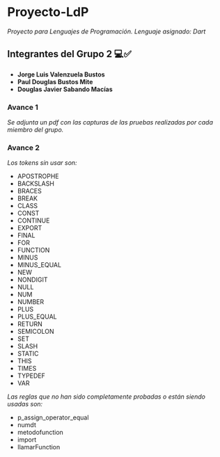 # Proyecto-LdP

_Proyecto para Lenguajes de Programación. Lenguaje asignado: Dart_

## Integrantes del Grupo 2 💻✅

- **Jorge Luis Valenzuela Bustos**
- **Paul Douglas Bustos Mite**
- **Douglas Javier Sabando Macías**

### Avance 1

_Se adjunta un pdf con las capturas de las pruebas realizadas por cada miembro del grupo._

### Avance 2

_Los tokens sin usar son:_

- APOSTROPHE
- BACKSLASH
- BRACES
- BREAK
- CLASS
- CONST
- CONTINUE
- EXPORT
- FINAL
- FOR
- FUNCTION
- MINUS
- MINUS_EQUAL
- NEW
- NONDIGIT
- NULL
- NUM
- NUMBER
- PLUS
- PLUS_EQUAL
- RETURN
- SEMICOLON
- SET
- SLASH
- STATIC
- THIS
- TIMES
- TYPEDEF
- VAR

_Las reglas que no han sido completamente probadas o están siendo usadas son:_

- p_assign_operator_equal
- numdt
- metodofunction
- import
- llamarFunction